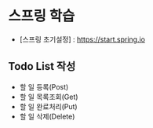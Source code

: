 # 스프링 학습

- [스프링 초기설정] : https://start.spring.io


## Todo List 작성
- 할 일 등록(Post)
- 할 일 목록조회(Get)
- 할 일 완료처리(Put)
- 할 일 삭제(Delete)